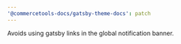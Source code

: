 ```yaml
---
'@commercetools-docs/gatsby-theme-docs': patch
---
```


Avoids using gatsby links in the global notification banner.
